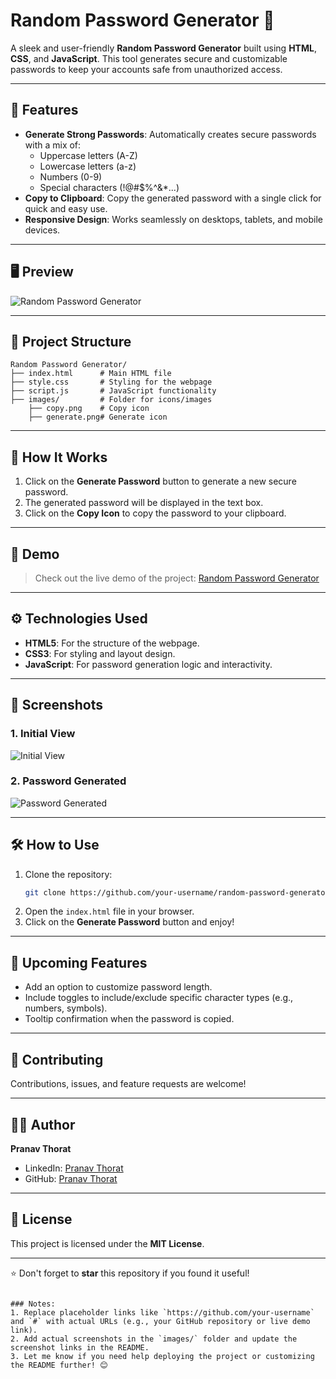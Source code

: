 # Random Password Generator 🔐

A sleek and user-friendly **Random Password Generator** built using **HTML**, **CSS**, and **JavaScript**. This tool generates secure and customizable passwords to keep your accounts safe from unauthorized access.

---

## 🚀 Features

- **Generate Strong Passwords**: Automatically creates secure passwords with a mix of:
  - Uppercase letters (A-Z)
  - Lowercase letters (a-z)
  - Numbers (0-9)
  - Special characters (!@#$%^&*...)
- **Copy to Clipboard**: Copy the generated password with a single click for quick and easy use.
- **Responsive Design**: Works seamlessly on desktops, tablets, and mobile devices.

---

## 🖥️ Preview

![Random Password Generator](images/screenshot.png)

---

## 📂 Project Structure

```
Random Password Generator/
├── index.html      # Main HTML file
├── style.css       # Styling for the webpage
├── script.js       # JavaScript functionality
├── images/         # Folder for icons/images
    ├── copy.png    # Copy icon
    ├── generate.png# Generate icon
```

---

## 📜 How It Works

1. Click on the **Generate Password** button to generate a new secure password.
2. The generated password will be displayed in the text box.
3. Click on the **Copy Icon** to copy the password to your clipboard.

---

## 🌟 Demo

> Check out the live demo of the project: [Random Password Generator](#)

---

## ⚙️ Technologies Used

- **HTML5**: For the structure of the webpage.
- **CSS3**: For styling and layout design.
- **JavaScript**: For password generation logic and interactivity.

---

## 📸 Screenshots

### 1. Initial View
![Initial View](images/initial.png)

### 2. Password Generated
![Password Generated](images/generated.png)

---

## 🛠️ How to Use

1. Clone the repository:
   ```bash
   git clone https://github.com/your-username/random-password-generator.git
   ```
2. Open the `index.html` file in your browser.
3. Click on the **Generate Password** button and enjoy!

---

## 📢 Upcoming Features

- Add an option to customize password length.
- Include toggles to include/exclude specific character types (e.g., numbers, symbols).
- Tooltip confirmation when the password is copied.

---

## 🤝 Contributing

Contributions, issues, and feature requests are welcome!  

---

## 🧑‍💻 Author

**Pranav Thorat**  
- LinkedIn: [Pranav Thorat](https://www.linkedin.com/in/curiouspranavthorat/)
- GitHub: [Pranav Thorat](https://github.com/PranavThorat1432)

---

## 📄 License

This project is licensed under the **MIT License**.  

---

⭐ Don't forget to **star** this repository if you found it useful!
```

### Notes:
1. Replace placeholder links like `https://github.com/your-username` and `#` with actual URLs (e.g., your GitHub repository or live demo link).
2. Add actual screenshots in the `images/` folder and update the screenshot links in the README.
3. Let me know if you need help deploying the project or customizing the README further! 😊